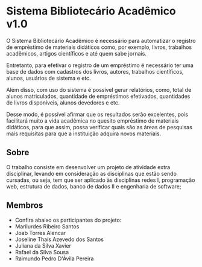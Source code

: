 # Sistema Bibliotecário Acadêmico v1.0

  O Sistema Bibliotecário Acadêmico é necessário para automatizar o registro de empréstimo de materiais didáticos como, por exemplo, livros, trabalhos acadêmicos, artigos científicos e até quem sabe jornais. 

  Entretanto, para efetivar o registro de um empréstimo é necessário ter uma base de dados com cadastros dos livros, autores, trabalhos científicos, alunos, usuários de sistema e etc.

  Além disso, com uso do sistema é possível gerar relatórios, como, total de alunos matriculados, quantidade de empréstimos efetivados, quantidades de livros disponíveis, alunos devedores e etc. 

  Desse modo, é possível afirmar que os resultados serão excelentes, pois facilitará muito a vida acadêmica no quesito empréstimo de materiais didáticos, para que assim, possa verificar quais são as áreas de pesquisas mais requisitas para que a instituição adquira novos materiais. 

## Sobre

  O trabalho consiste em desenvolver um projeto de atividade extra disciplinar, levando em consideração as disciplinas que estão sendo cursadas, ou seja, tem que ser aplicado às disciplinas  redes I, programação web, estrutura de dados, banco de dados II e engenharia de software;

## Membros
- Confira abaixo os participantes do projeto:
- Marilurdes Ribeiro Santos
- Joab Torres Alencar
- Joseline Thaís Azevedo dos Santos
- Juliana da Silva Xavier
- Rafael da Silva Sousa
- Raimundo Pedro D'Ávila Pereira
